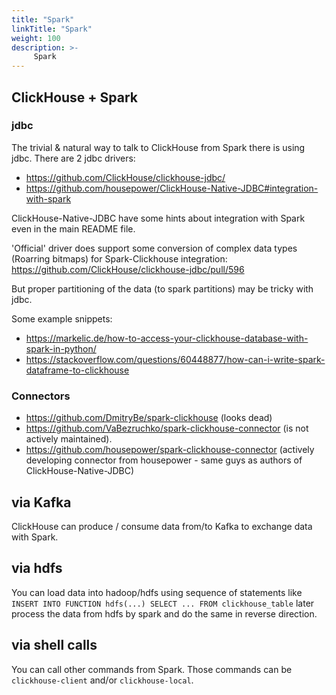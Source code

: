 ```yaml
---
title: "Spark"
linkTitle: "Spark"
weight: 100
description: >-
     Spark
---
```


## ClickHouse + Spark 

### jdbc 

The trivial & natural way to talk to ClickHouse from Spark there is using jdbc. There are 2 jdbc drivers:
* https://github.com/ClickHouse/clickhouse-jdbc/
* https://github.com/housepower/ClickHouse-Native-JDBC#integration-with-spark

ClickHouse-Native-JDBC have some hints about integration with Spark even in the main README file. 

'Official' driver does support some conversion of complex data types (Roarring bitmaps) for Spark-Clickhouse integration: https://github.com/ClickHouse/clickhouse-jdbc/pull/596

But proper partitioning of the data (to spark partitions) may be tricky with jdbc.

Some example snippets:
* https://markelic.de/how-to-access-your-clickhouse-database-with-spark-in-python/
* https://stackoverflow.com/questions/60448877/how-can-i-write-spark-dataframe-to-clickhouse

### Connectors 

* https://github.com/DmitryBe/spark-clickhouse (looks dead)
* https://github.com/VaBezruchko/spark-clickhouse-connector (is not actively maintained).
* https://github.com/housepower/spark-clickhouse-connector  (actively developing connector from housepower - same guys as authors of ClickHouse-Native-JDBC)

## via Kafka

ClickHouse can produce / consume data from/to Kafka to exchange data with Spark.

## via hdfs 

You can load data into hadoop/hdfs using sequence of statements like `INSERT INTO FUNCTION hdfs(...) SELECT ... FROM clickhouse_table`
later process the data from hdfs by spark and do the same in reverse direction.

## via shell calls

You can call other commands from Spark. Those commands can be `clickhouse-client` and/or `clickhouse-local`.
